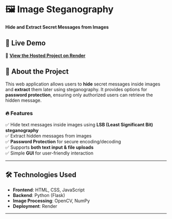 # 🖼️ Image Steganography 
**Hide and Extract Secret Messages from Images**   

## 🚀 Live Demo  
🔗 **[View the Hosted Project on Render](https://steganography-d2er.onrender.com)**  

## 📌 About the Project  
This web application allows users to **hide** secret messages inside images and **extract** them later using steganography. It provides options for **password protection**, ensuring only authorized users can retrieve the hidden message.  

### 🔥 Features  
✅ Hide text messages inside images using **LSB (Least Significant Bit) steganography**  
✅ Extract hidden messages from images  
✅ **Password Protection** for secure encoding/decoding  
✅ Supports **both text input & file uploads**  
✅ Simple **GUI** for user-friendly interaction  

---

## 🛠️ Technologies Used  
- **Frontend**: HTML, CSS, JavaScript  
- **Backend**: Python (Flask)  
- **Image Processing**: OpenCV, NumPy  
- **Deployment**: Render  

---
